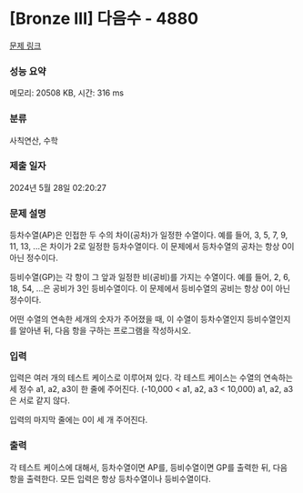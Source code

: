 # [Bronze III] 다음수 - 4880 

[문제 링크](https://www.acmicpc.net/problem/4880) 

### 성능 요약

메모리: 20508 KB, 시간: 316 ms

### 분류

사칙연산, 수학

### 제출 일자

2024년 5월 28일 02:20:27

### 문제 설명

<p>등차수열(AP)은 인접한 두 수의 차이(공차)가 일정한 수열이다. 예를 들어, 3, 5, 7, 9, 11, 13, ...은 차이가 2로 일정한 등차수열이다. 이 문제에서 등차수열의 공차는 항상 0이 아닌 정수이다.</p>

<p>등비수열(GP)는 각 항이 그 앞과 일정한 비(공비)를 가지는 수열이다. 예를 들어, 2, 6, 18, 54, ...은 공비가 3인 등비수열이다. 이 문제에서 등비수열의 공비는 항상 0이 아닌 정수이다.</p>

<p>어떤 수열의 연속한 세개의 숫자가 주어졌을 때, 이 수열이 등차수열인지 등비수열인지를 알아낸 뒤, 다음 항을 구하는 프로그램을 작성하시오.</p>

### 입력 

 <p>입력은 여러 개의 테스트 케이스로 이루어져 있다. 각 테스트 케이스는 수열의 연속하는 세 정수 a1, a2, a3이 한 줄에 주어진다. (-10,000 < a1, a2, a3 < 10,000) a1, a2, a3은 서로 같지 않다.</p>

<p>입력의 마지막 줄에는 0이 세 개 주어진다.</p>

### 출력 

 <p>각 테스트 케이스에 대해서, 등차수열이면 AP를, 등비수열이면 GP를 출력한 뒤, 다음 항을 출력한다. 모든 입력은 항상 등차수열이나 등비수열이다.</p>

